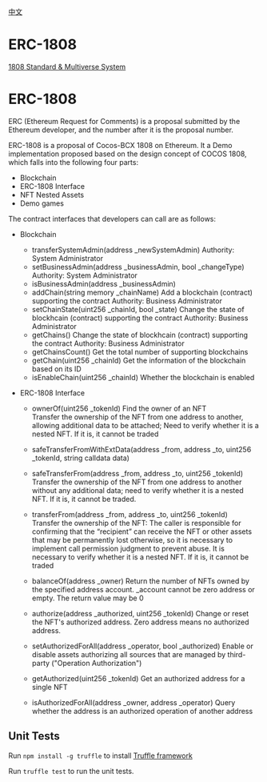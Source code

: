 [中文](https://github.com/Cocos-BCX/ERC-1808/blob/master/README_cn.md)

# ERC-1808
[1808 Standard & Multiverse System](https://github.com/Cocos-BCX/1808/blob/master/README.md)

# ERC-1808
ERC (Ethereum Request for Comments) is a proposal submitted by the Ethereum developer, and the number after it is the proposal number.

ERC-1808 is a proposal of Cocos-BCX 1808 on Ethereum. It a Demo implementation proposed based on the design concept of COCOS 1808, which falls into the following four parts:
* Blockchain
* ERC-1808 Interface
* NFT Nested Assets
* Demo games

The contract interfaces that developers can call are as follows:

* Blockchain
  * transferSystemAdmin(address _newSystemAdmin) Authority: System Administrator
  * setBusinessAdmin(address _businessAdmin, bool _changeType)  Authority: System Administrator
  * isBusinessAdmin(address _businessAdmin)
  * addChain(string memory _chainName) Add a blockchain (contract) supporting the contract Authority: Business Administrator
  * setChainState(uint256 _chainId, bool _state)  Change the state of blockhcain (contract) supporting the contract Authority: Business Administrator
  * getChains()  Change the state of blockhcain (contract) supporting the contract Authority: Business Administrator
  * getChainsCount()  Get the total number of supporting blockchains
  * getChain(uint256 _chainId)   Get the information of the blockchain based on its ID
  * isEnableChain(uint256 _chainId) Whether the blockchain is enabled
 
* ERC-1808 Interface
  * ownerOf(uint256 _tokenId) Find the owner of an NFT  
  Transfer the ownership of the NFT from one address to another, allowing additional data to be attached; Need to verify whether it is a nested NFT. If it is, it cannot be traded
    
  * safeTransferFromWithExtData(address _from, address _to, uint256 _tokenId, string calldata data) 
    
  * safeTransferFrom(address _from, address _to, uint256 _tokenId)  
    Transfer the ownership of the NFT from one address to another without any additional data; need to verify whether it is a nested NFT. If it is, it cannot be traded.
      
  * transferFrom(address _from, address _to, uint256 _tokenId)  
    Transfer the ownership of the NFT: The caller is responsible for confirming that the “recipient” can receive the NFT or other assets that may be permanently lost otherwise, so it is necessary to implement call permission judgment to prevent abuse. 
    It is necessary to verify whether it is a nested NFT. If it is, it cannot be traded
      
  * balanceOf(address _owner)  Return the number of NFTs owned by the specified address account. _account cannot be zero address or empty. The return value may be 0
    
  * authorize(address _authorized, uint256 _tokenId) Change or reset the NFT's authorized address. Zero address means no authorized address.
    
  * setAuthorizedForAll(address _operator, bool _authorized) Enable or disable assets authorizing all sources that are managed by third-party ("Operation Authorization")
    
  * getAuthorized(uint256 _tokenId) Get an authorized address for a single NFT
    
  * isAuthorizedForAll(address _owner, address _operator) Query whether the address is an authorized operation of another address
  
## Unit Tests
Run `npm install -g truffle` to install [Truffle framework](http://truffleframework.com/docs/getting_started/installation)

Run `truffle test` to run the unit tests.

